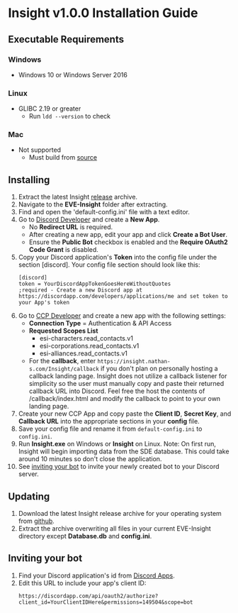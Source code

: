 # Insight v1.0.0 Installation Guide

## Executable Requirements

### Windows
* Windows 10 or Windows Server 2016
### Linux
* GLIBC 2.19 or greater
    * Run ```ldd --version``` to check
### Mac
* Not supported
    * Must build from [source](https://github.com/Nathan-LS/Insight/wiki/Installation)

## Installing
1. Extract the latest Insight [release](https://github.com/Nathan-LS/Insight/releases) archive.
2. Navigate to the **EVE-Insight** folder after extracting.
3. Find and open the 'default-config.ini' file with a text editor.
4. Go to [Discord Developer](https://discordapp.com/developers/applications/me) and create a **New App**.
    * No **Redirect URL** is required.
    * After creating a new app, edit your app and click **Create a Bot User**.
    * Ensure the **Public Bot** checkbox is enabled and the **Require OAuth2 Code Grant** is disabled.
5. Copy your Discord application's **Token** into the config file under the section [discord]. Your config file section should look
like this:
    ```
    [discord]
    token = YourDiscordAppTokenGoesHereWithoutQuotes
    ;required - Create a new Discord app at https://discordapp.com/developers/applications/me and set token to your App's token
    ```
6. Go to [CCP Developer](https://developers.eveonline.com/applications/create) and create a new app with the following settings:
    * **Connection Type** = Authentication & API Access
    * **Requested Scopes List**
        * esi-characters.read_contacts.v1
        * esi-corporations.read_contacts.v1
        * esi-alliances.read_contacts.v1
    * For the **callback**, enter ```https://insight.nathan-s.com/Insight/callback``` if you don't plan on personally hosting a callback landing page.
    Insight does not utilize a callback listener for simplicity so the user must manually copy and paste their returned callback URL into Discord.
    Feel free the host the contents of /callback/index.html and modify the callback to point to your own landing page.
7. Create your new CCP App and copy paste the **Client ID**, **Secret Key**, and **Callback URL** into the appropriate sections in your **config** file.
8. Save your config file and rename it from ```default-config.ini``` to ```config.ini```.
9. Run **Insight.exe** on Windows or **Insight** on Linux.
Note: On first run, Insight will begin importing data from the SDE database. This could take around 10 minutes so don't close the application.
10. See [inviting your bot](#inviting-your-bot) to invite your newly created bot to your Discord server.

## Updating
1. Download the latest Insight release archive for your operating system from [github](https://github.com/Nathan-LS/Insight/releases).
1. Extract the archive overwriting all files in your current EVE-Insight directory except **Database.db** and **config.ini**.


## Inviting your bot
1. Find your Discord application's id from [Discord Apps](https://discordapp.com/developers/applications/me).
2. Edit this URL to include your app's client ID:
    ```
    https://discordapp.com/api/oauth2/authorize?client_id=YourClientIDHere&permissions=149504&scope=bot
    ```